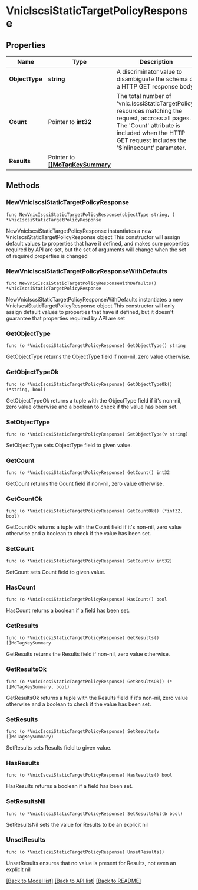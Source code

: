 # VnicIscsiStaticTargetPolicyResponse

## Properties

Name | Type | Description | Notes
------------ | ------------- | ------------- | -------------
**ObjectType** | **string** | A discriminator value to disambiguate the schema of a HTTP GET response body. | 
**Count** | Pointer to **int32** | The total number of &#39;vnic.IscsiStaticTargetPolicy&#39; resources matching the request, accross all pages. The &#39;Count&#39; attribute is included when the HTTP GET request includes the &#39;$inlinecount&#39; parameter. | [optional] 
**Results** | Pointer to [**[]MoTagKeySummary**](MoTagKeySummary.md) |  | [optional] 

## Methods

### NewVnicIscsiStaticTargetPolicyResponse

`func NewVnicIscsiStaticTargetPolicyResponse(objectType string, ) *VnicIscsiStaticTargetPolicyResponse`

NewVnicIscsiStaticTargetPolicyResponse instantiates a new VnicIscsiStaticTargetPolicyResponse object
This constructor will assign default values to properties that have it defined,
and makes sure properties required by API are set, but the set of arguments
will change when the set of required properties is changed

### NewVnicIscsiStaticTargetPolicyResponseWithDefaults

`func NewVnicIscsiStaticTargetPolicyResponseWithDefaults() *VnicIscsiStaticTargetPolicyResponse`

NewVnicIscsiStaticTargetPolicyResponseWithDefaults instantiates a new VnicIscsiStaticTargetPolicyResponse object
This constructor will only assign default values to properties that have it defined,
but it doesn't guarantee that properties required by API are set

### GetObjectType

`func (o *VnicIscsiStaticTargetPolicyResponse) GetObjectType() string`

GetObjectType returns the ObjectType field if non-nil, zero value otherwise.

### GetObjectTypeOk

`func (o *VnicIscsiStaticTargetPolicyResponse) GetObjectTypeOk() (*string, bool)`

GetObjectTypeOk returns a tuple with the ObjectType field if it's non-nil, zero value otherwise
and a boolean to check if the value has been set.

### SetObjectType

`func (o *VnicIscsiStaticTargetPolicyResponse) SetObjectType(v string)`

SetObjectType sets ObjectType field to given value.


### GetCount

`func (o *VnicIscsiStaticTargetPolicyResponse) GetCount() int32`

GetCount returns the Count field if non-nil, zero value otherwise.

### GetCountOk

`func (o *VnicIscsiStaticTargetPolicyResponse) GetCountOk() (*int32, bool)`

GetCountOk returns a tuple with the Count field if it's non-nil, zero value otherwise
and a boolean to check if the value has been set.

### SetCount

`func (o *VnicIscsiStaticTargetPolicyResponse) SetCount(v int32)`

SetCount sets Count field to given value.

### HasCount

`func (o *VnicIscsiStaticTargetPolicyResponse) HasCount() bool`

HasCount returns a boolean if a field has been set.

### GetResults

`func (o *VnicIscsiStaticTargetPolicyResponse) GetResults() []MoTagKeySummary`

GetResults returns the Results field if non-nil, zero value otherwise.

### GetResultsOk

`func (o *VnicIscsiStaticTargetPolicyResponse) GetResultsOk() (*[]MoTagKeySummary, bool)`

GetResultsOk returns a tuple with the Results field if it's non-nil, zero value otherwise
and a boolean to check if the value has been set.

### SetResults

`func (o *VnicIscsiStaticTargetPolicyResponse) SetResults(v []MoTagKeySummary)`

SetResults sets Results field to given value.

### HasResults

`func (o *VnicIscsiStaticTargetPolicyResponse) HasResults() bool`

HasResults returns a boolean if a field has been set.

### SetResultsNil

`func (o *VnicIscsiStaticTargetPolicyResponse) SetResultsNil(b bool)`

 SetResultsNil sets the value for Results to be an explicit nil

### UnsetResults
`func (o *VnicIscsiStaticTargetPolicyResponse) UnsetResults()`

UnsetResults ensures that no value is present for Results, not even an explicit nil

[[Back to Model list]](../README.md#documentation-for-models) [[Back to API list]](../README.md#documentation-for-api-endpoints) [[Back to README]](../README.md)


